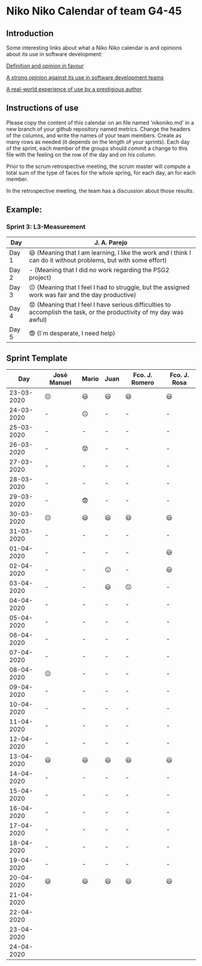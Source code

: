 # Niko Niko Calendar of team G4-45
## Introduction
Some interesting links about what a Niko Niko calendar is and opinions about its use in software development:

[Definition and opinion in favour](https://blog.teammood.com/2018/07/24/evaluating-your-teams-health-with-the-niko-niko-calendar.html?utm_source=google&utm_medium=cpc&utm_campaign=blog-niko-niko&utm_content=niko-niko&utm_term=niko%20niko%20calendar&gclid=Cj0KCQjwsYb0BRCOARIsAHbLPhGYfc7zpSwEDx8KE3VjlsTyy1M1F8O8lxyOPWQTpjf71RjXeD5rgWsaAmEhEALw_wcB)

[A strong opinion against its use in software development teams](https://www.tinypulse.com/blog/sk-niko-niko-calendar-workplace-morale)

[A real-world experience of use by a prestigious author](https://www.javiergarzas.com/2015/05/calendarios-niko-niko.html)
## Instructions of use
Please copy the content of this calendar on an file named 'nikoniko.md' in a new branch of your github repository named metrics.
Change the headers of the columns, and write the names of your team members.
Create as many rows as needed (it depends on the length of your sprints).
Each day of the sprint, each member of the groups should commit a change to this file with the feeling on the row of the day and on his column. 

Prior to the scrum retrospective meeting, the scrum master will compute a total sum of the type of faces for the whole spring, for each day, an for each member.

In the retrospective meeting, the team has a discussion about those results.

## Example:

### Sprint 3: L3-Measurement 

| Day           | J. A. Parejo  |
| ------------- | ------------- |
| Day 1         |    :smiley: (Meaning that I am learning, I like the work and I think I can do it without problems, but with some effort) |
| Day 2         |    - (Meaning that I did no work regarding the PSG2 project)           |
| Day 3         |    :neutral_face:  (Meaning that I feel I had to struggle, but the assigned work was fair and the day productive)          |:fearful:
| Day 4         |    :worried: (Meaning that I feel I have serious difficulties to accomplish the task, or the productivity of my day was awful)           |
| Day 5         |    :fearful:   (I´m desperate, I need help)        |


## Sprint Template

| Day           | José Manuel    | Mario          | Juan           | Fco. J. Romero | Fco. J. Rosa   |
| ------------- | -------------- | -------------- | -------------- | -------------- | -------------- |
| 23-03-2020    | :neutral_face: | :smiley:       | :smiley:       | :smiley:       | :smiley:       |
| 24-03-2020    | -              | :neutral_face: | -              | -              | -              |
| 25-03-2020    | -              | -              | -              | -              | -              |
| 26-03-2020    | -              | :worried:      | -              | -              | -              |
| 27-03-2020    | -              | -              | -              | -              | -              |
| 28-03-2020    | -              | -              | -              | -              | -              |
| 29-03-2020    | -              | :fearful:      | -              | -              | -              |
| 30-03-2020    | :neutral_face: | :smiley:       | :smiley:       | :smiley:       | :smiley:       |
| 31-03-2020    | -              | -              | -              | -              | -              |
| 01-04-2020    | -              | -              | -              | -              | :smiley:       |
| 02-04-2020    | -              | -              | :neutral_face: | -              | :smiley:       |
| 03-04-2020    | -              | -              | :smiley:       | :neutral_face: | -              |
| 04-04-2020    | -              | -              | -              | -              | -              |
| 05-04-2020    | -              | -              | -              | -              | -              |
| 06-04-2020    | -              | -              | -              | -              | -              |
| 07-04-2020    | -              | -              | -              | -              | -              |
| 08-04-2020    | :neutral_face: | -              | -              | -              | -              |
| 09-04-2020    | -              | -              | -              | -              | -              |
| 10-04-2020    | -              | -              | -              | -              | -              |
| 11-04-2020    | -              | -              | -              | -              | -              |
| 12-04-2020    | -              | -              | -              | -              | -              |
| 13-04-2020    | :smiley:       | :smiley:       | :smiley:       | :smiley:       | :smiley:       |
| 14-04-2020    | -              | -              | -              | -              | -              |
| 15-04-2020    | -              | -              | -              | -              | -              |
| 16-04-2020    | -              | -              | -              | -              | -              |
| 17-04-2020    | -              | -              | -              | -              | -              |
| 18-04-2020    | -              | -              | -              | -              | -              |
| 19-04-2020    | -              | -              | -              | -              | -              |
| 20-04-2020    | :smiley:       | :smiley:       | :smiley:       |  :smiley:      |:smiley:        |
| 21-04-2020    |                |                |                |                |                |
| 22-04-2020    |                |                |                |                |                |
| 23-04-2020    |                |                |                |                |                |
| 24-04-2020    |                |                |                |                |                |
